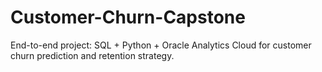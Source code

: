 # Customer-Churn-Capstone
End-to-end project: SQL + Python + Oracle Analytics Cloud for customer churn prediction and retention strategy.
